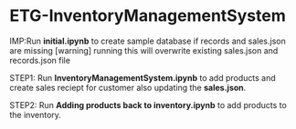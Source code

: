 # ETG-InventoryManagementSystem

IMP:Run **initial.ipynb** to create sample database if records and sales.json are missing
[warning] running this will overwrite existing sales.json and records.json file

STEP1: Run **InventoryManagementSystem.ipynb** to add products and create sales reciept for customer also updating the **sales.json**.

STEP2: Run **Adding products back to inventory.ipynb** to add products to the inventory.
